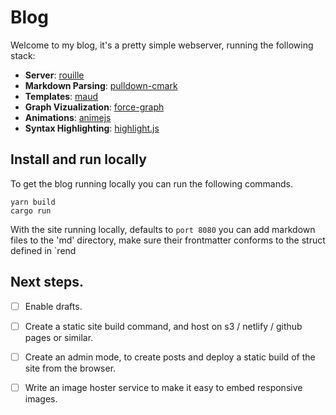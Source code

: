 # Blog

Welcome to my blog, it's a pretty simple webserver, running the following stack:

- **Server**: [rouille](https://github.com/tomaka/rouille)
- **Markdown Parsing**: [pulldown-cmark](https://github.com/raphlinus/pulldown-cmark)
- **Templates**: [maud](https://github.com/lambda-fairy/maud)
- **Graph Vizualization**: [force-graph](https://github.com/vasturiano/force-graph)
- **Animations**: [animejs](https://github.com/juliangarnier/anime/)
- **Syntax Highlighting**: [highlight.js](https://github.com/highlightjs/highlight.js)

## Install and run locally

To get the blog running locally you can run the following commands.

```
yarn build
cargo run
```

With the site running locally, defaults to `port 8080` you can add markdown files to the 'md' directory, make sure their frontmatter conforms to the struct defined in `rend


## Next steps.
- [ ] Enable drafts.
- [ ] Create a static site build command, and host on s3 / netlify / github pages or similar.
- [ ] Create an admin mode, to create posts and deploy a static build of the site from the browser.
- [ ] Write an image hoster service to make it easy to embed responsive images.

